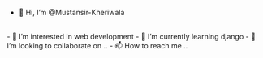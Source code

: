 - 👋 Hi, I’m @Mustansir-Kheriwala
<br>
- 👀 I’m interested in web development
- 🌱 I’m currently learning django
- 💞️ I’m looking to collaborate on ..
- 📫 How to reach me ..

<!---
Mustansir-Kheriwala/Mustansir-Kheriwala is a ✨ special ✨ repository because its `README.md` (this file) appears on your GitHub profile.
You can click the Preview link to take a look at your changes
--->
